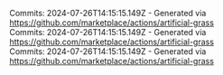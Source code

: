 Commits: 2024-07-26T14:15:15.149Z - Generated via https://github.com/marketplace/actions/artificial-grass
<br>
Commits: 2024-07-26T14:15:15.149Z - Generated via https://github.com/marketplace/actions/artificial-grass
<br>
Commits: 2024-07-26T14:15:15.149Z - Generated via https://github.com/marketplace/actions/artificial-grass
<br>

